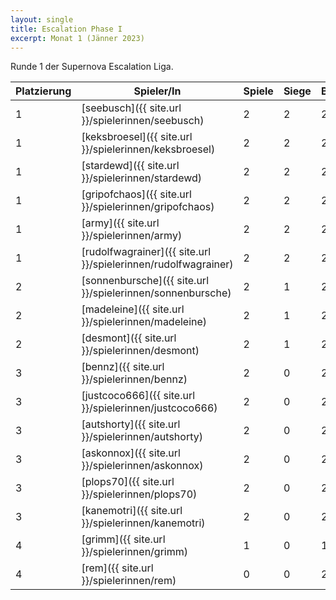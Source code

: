 ```yaml
---
layout: single
title: Escalation Phase I
excerpt: Monat 1 (Jänner 2023)
---
```


Runde 1 der Supernova Escalation Liga.

| Platzierung | Spieler/In | Spiele | Siege | Bemalt | Punkte |
|-------------|------------|--------|-------|--------|--------|
| 1           | [seebusch]({{ site.url }}/spielerinnen/seebusch) | 2 | 2 | 2 | 6 |
| 1           | [keksbroesel]({{ site.url }}/spielerinnen/keksbroesel) | 2 | 2 | 2 | 6 |
| 1           | [stardewd]({{ site.url }}/spielerinnen/stardewd) | 2 | 2 | 2 | 6 |
| 1           | [gripofchaos]({{ site.url }}/spielerinnen/gripofchaos) | 2 | 2 | 2 | 6 |
| 1           | [army]({{ site.url }}/spielerinnen/army) | 2 | 2 | 2 | 6 |
| 1           | [rudolfwagrainer]({{ site.url }}/spielerinnen/rudolfwagrainer) | 2 | 2 | 2 | 6 |
| 2           | [sonnenbursche]({{ site.url }}/spielerinnen/sonnenbursche) | 2 | 1 | 2 | 5 |
| 2           | [madeleine]({{ site.url }}/spielerinnen/madeleine) | 2 | 1 | 2 | 5 |
| 2           | [desmont]({{ site.url }}/spielerinnen/desmont) | 2 | 1 | 2 | 5 |
| 3           | [bennz]({{ site.url }}/spielerinnen/bennz) | 2 | 0 | 2 | 4 |
| 3           | [justcoco666]({{ site.url }}/spielerinnen/justcoco666) | 2 | 0 | 2 | 4 |
| 3           | [autshorty]({{ site.url }}/spielerinnen/autshorty) | 2 | 0 | 2 | 4 |
| 3           | [askonnox]({{ site.url }}/spielerinnen/askonnox) | 2 | 0 | 2 | 4 |
| 3           | [plops70]({{ site.url }}/spielerinnen/plops70) | 2 | 0 | 2 | 4 |
| 3           | [kanemotri]({{ site.url }}/spielerinnen/kanemotri) | 2 | 0 | 2 | 4 |
| 4           | [grimm]({{ site.url }}/spielerinnen/grimm) | 1 | 0 | 1 | 2 |
| 4           | [rem]({{ site.url }}/spielerinnen/rem) | 0 | 0 | 2 | 2 |